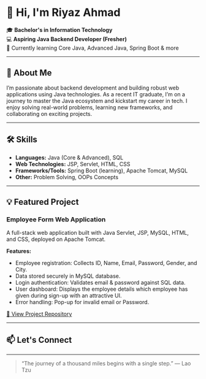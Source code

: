 # 👋 Hi, I'm Riyaz Ahmad

🎓 **Bachelor's in Information Technology**  
💻 **Aspiring Java Backend Developer (Fresher)**  
🚀 Currently learning Core Java, Advanced Java, Spring Boot & more

---

## 🌟 About Me

I’m passionate about backend development and building robust web applications using Java technologies. As a recent IT graduate, I’m on a journey to master the Java ecosystem and kickstart my career in tech. I enjoy solving real-world problems, learning new frameworks, and collaborating on exciting projects.

---

## 🛠️ Skills

- **Languages:** Java (Core & Advanced), SQL
- **Web Technologies:** JSP, Servlet, HTML, CSS
- **Frameworks/Tools:** Spring Boot (learning), Apache Tomcat, MySQL
- **Other:** Problem Solving, OOPs Concepts

---

## 💡 Featured Project

### Employee Form Web Application

A full-stack web application built with Java Servlet, JSP, MySQL, HTML, and CSS, deployed on Apache Tomcat.

**Features:**
- Employee registration: Collects ID, Name, Email, Password, Gender, and City.
- Data stored securely in MySQL database.
- Login authentication: Validates email & password against SQL data.
- User dashboard: Displays the employee details which employee has given during sign-up with an attractive UI.
- Error handling: Pop-up for invalid email or Password.

[🔗 View Project Repository](#) <!-- Replace # with your project repo link when ready! -->

---

## 📫 Let's Connect

<!-- Add your LinkedIn, email, or other social links here! -->

---

> “The journey of a thousand miles begins with a single step.” — Lao Tzu
